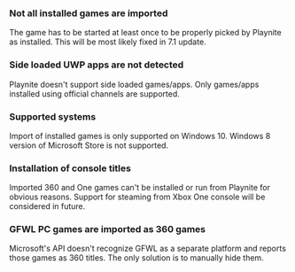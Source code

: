 ### Not all installed games are imported

The game has to be started at least once to be properly picked by Playnite as installed. This will be most likely fixed in 7.1 update.

### Side loaded UWP apps are not detected

Playnite doesn't support side loaded games/apps. Only games/apps installed using official channels are supported.

### Supported systems

Import of installed games is only supported on Windows 10. Windows 8 version of Microsoft Store is not supported.

### Installation of console titles

Imported 360 and One games can't be installed or run from Playnite for obvious reasons. Support for steaming from Xbox One console will be considered in future.

### GFWL PC games are imported as 360 games

Microsoft's API doesn't recognize GFWL as a separate platform and reports those games as 360 titles. The only solution is to manually hide them.
